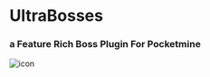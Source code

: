 # UltraBosses
  ### a Feature Rich Boss Plugin For Pocketmine
  ![icon](https://media.discordapp.net/attachments/825312336747036712/867061901782417458/20210720_110828.png)
  


